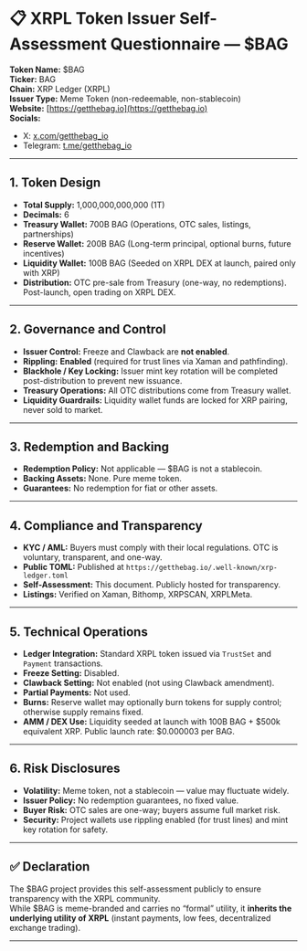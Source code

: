 # 📋 XRPL Token Issuer Self-Assessment Questionnaire — $BAG

**Token Name:** $BAG  
**Ticker:** BAG  
**Chain:** XRP Ledger (XRPL)  
**Issuer Type:** Meme Token (non-redeemable, non-stablecoin)  
**Website:** [https://getthebag.io](https://getthebag.io)  
**Socials:**  
- X: [x.com/getthebag_io](https://x.com/getthebag_io)  
- Telegram: [t.me/getthebag_io](https://t.me/getthebag_io)  

---

## 1. Token Design
- **Total Supply:** 1,000,000,000,000 (1T)  
- **Decimals:** 6  
- **Treasury Wallet:** 700B BAG (Operations, OTC sales, listings, partnerships)  
- **Reserve Wallet:** 200B BAG (Long-term principal, optional burns, future incentives)  
- **Liquidity Wallet:** 100B BAG (Seeded on XRPL DEX at launch, paired only with XRP)  
- **Distribution:** OTC pre-sale from Treasury (one-way, no redemptions). Post-launch, open trading on XRPL DEX.  

---

## 2. Governance and Control
- **Issuer Control:** Freeze and Clawback are **not enabled**.  
- **Rippling:** **Enabled** (required for trust lines via Xaman and pathfinding).  
- **Blackhole / Key Locking:** Issuer mint key rotation will be completed post-distribution to prevent new issuance.  
- **Treasury Operations:** All OTC distributions come from Treasury wallet.  
- **Liquidity Guardrails:** Liquidity wallet funds are locked for XRP pairing, never sold to market.  

---

## 3. Redemption and Backing
- **Redemption Policy:** Not applicable — $BAG is not a stablecoin.  
- **Backing Assets:** None. Pure meme token.  
- **Guarantees:** No redemption for fiat or other assets.  

---

## 4. Compliance and Transparency
- **KYC / AML:** Buyers must comply with their local regulations. OTC is voluntary, transparent, and one-way.  
- **Public TOML:** Published at `https://getthebag.io/.well-known/xrp-ledger.toml`  
- **Self-Assessment:** This document. Publicly hosted for transparency.  
- **Listings:** Verified on Xaman, Bithomp, XRPSCAN, XRPLMeta.  

---

## 5. Technical Operations
- **Ledger Integration:** Standard XRPL token issued via `TrustSet` and `Payment` transactions.  
- **Freeze Setting:** Disabled.  
- **Clawback Setting:** Not enabled (not using Clawback amendment).  
- **Partial Payments:** Not used.  
- **Burns:** Reserve wallet may optionally burn tokens for supply control; otherwise supply remains fixed.  
- **AMM / DEX Use:** Liquidity seeded at launch with 100B BAG + $500k equivalent XRP. Public launch rate: $0.000003 per BAG.  

---

## 6. Risk Disclosures
- **Volatility:** Meme token, not a stablecoin — value may fluctuate widely.  
- **Issuer Policy:** No redemption guarantees, no fixed value.  
- **Buyer Risk:** OTC sales are one-way; buyers assume full market risk.  
- **Security:** Project wallets use rippling enabled (for trust lines) and mint key rotation for safety.  

---

## ✅ Declaration
The $BAG project provides this self-assessment publicly to ensure transparency with the XRPL community.  
While $BAG is meme-branded and carries no “formal” utility, it **inherits the underlying utility of XRPL** (instant payments, low fees, decentralized exchange trading).  

---
